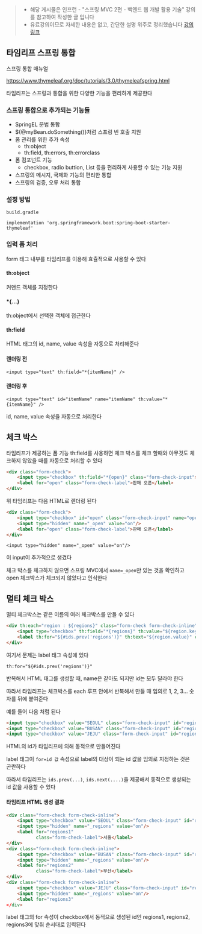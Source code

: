 > - 해당 게시물은 인프런 - "스프링 MVC 2편 - 백엔드 웹 개발 활용 기술" 강의를 참고하여 작성한 글 입니다
> - 유료강의이므로 자세한 내용은 없고, 간단한 설명 위주로 정리했습니다
[강의 링크](https://www.inflearn.com/course/%EC%8A%A4%ED%94%84%EB%A7%81-mvc-2/dashboard)


## 타임리프 스프링 통합

스프링 통합 매뉴얼

https://www.thymeleaf.org/doc/tutorials/3.0/thymeleafspring.html

타임리프는 스프링과 통합을 위한 다양한 기능을 편리하게 제공한다

### 스프링 통합으로 추가되는 기능들
- SpringEL 문법 통합
- ${@myBean.doSomething()}처럼 스프링 빈 호출 지원
- 폼 관리를 위한 추가 속성
  - th:object
  - th:field, th:errors, th:errorclass
- 폼 컴포넌트 기능
  - checkbox, radio buttion, List 등을 편리하게 사용할 수 있는 기능 지원
- 스프링의 메시지, 국제화 기능의 편리한 통합
- 스프링의 검증, 오류 처리 통합


### 설정 방법

`build.gradle`

`implementation 'org.springframework.boot:spring-boot-starter-thymeleaf'`

### 입력 폼 처리

form 태그 내부를 타임리프를 이용해 효츌적으로 사용할 수 있다

#### th:object
커맨드 객체를 지정한다

#### *{...}
th:object에서 선택한 객체에 접근한다

#### th:field
HTML 태그의 id, name, value 속성을 자동으로 처리해준다

#### 렌더링 전

`<input type="text" th:field="*{itemName}" />`

#### 렌더링 후

`<input type="text" id="itemName" name="itemName" th:value="*{itemName}" />`

id, name, value 속성을 자동으로 처리한다



## 체크 박스
타임리프가 제공하는 폼 기능 th:field를 사용하면 체크 박스를 체크 할때와 아무것도 체크하지 않았을 때를 자동으로 처리할 수 있다

```html
<div class="form-check">
    <input type="checkbox" th:field="*{open}" class="form-check-input">
    <label for="open" class="form-check-label">판매 오픈</label>
</div>
```

위 타임리프는 다음 HTML로 렌더링 된다

```html
<div class="form-check">
    <input type="checkbox" id="open" class="form-check-input" name="open" value="true">
    <input type="hidden" name="_open" value="on"/>
    <label for="open" class="form-check-label">판매 오픈</label>
</div>
```

`<input type="hidden" name="_open" value="on"/>`

이 input이 추가적으로 생겼다

체크 박스를 체크하지 않으면 스프링 MVC에서 `name=_open`만 있는 것을 확인하고 open 체크박스가 체크되지 않았다고 인식한다


## 멀티 체크 박스

멀티 체크박스는 같은 이름의 여러 체크박스를 만들 수 있다
```html
<div th:each="region : ${regions}" class="form-check form-check-inline">
    <input type="checkbox" th:field="*{regions}" th:value="${region.key}" class="form-check-input">
    <label th:for="${#ids.prev('regions')}" th:text="${region.value}" class="form-check-label">서울</label>
</div>
```

여기서 문제는 label 태그 속성에 있다

`th:for="${#ids.prev('regions')}"`

반복해서 HTML 태그를 생성할 때, name은 같아도 되지만 id는 모두 달라야 한다

따라서 타임리프는 체크박스를 each 루프 안에서 반복해서 만들 때 임의로 1, 2, 3... 숫자를 뒤에 붙여준다

예를 들어 다음 처럼 된다

```html
<input type="checkbox" value="SEOUL" class="form-check-input" id="regions1" name="regions">
<input type="checkbox" value="BUSAN" class="form-check-input" id="regions2" name="regions">
<input type="checkbox" value="JEJU" class="form-check-input" id="regions3" name="regions">
```

HTML의 id가 타임리프에 의해 동적으로 만들어진다

label 태그이 `for=id 값` 속성으로 label의 대상이 되는 id 값을 임의로 지정하는 것은 곤란하다

따라서 타임리프는 `ids.prev(...)`, `ids.next(....)`을 제공해서 동적으로 생성되는 id 값을 사용할 수 있다


#### 타임리프 HTML 생성 결과

```html
<div class="form-check form-check-inline">
    <input type="checkbox" value="SEOUL" class="form-check-input" id="regions1" name="regions">
    <input type="hidden" name="_regions" value="on"/>
    <label for="regions1"
           class="form-check-label">서울</label>
</div>
<div class="form-check form-check-inline">
    <input type="checkbox" value="BUSAN" class="form-check-input" id="regions2" name="regions">
    <input type="hidden" name="_regions" value="on"/>
    <label for="regions2"
           class="form-check-label">부산</label>
</div>
<div class="form-check form-check-inline">
    <input type="checkbox" value="JEJU" class="form-check-input" id="regions3" name="regions">
    <input type="hidden" name="_regions" value="on"/>
    <label for="regions3"
</div>
```

label 태그의 for 속성이 checkbox에서 동적으로 생성된 id인 regions1, regions2, regions3에 맞춰 순서대로 입력된다